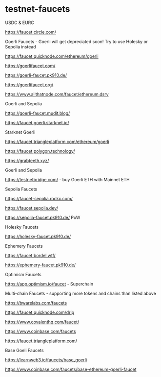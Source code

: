 # testnet-faucets
USDC & EURC 

https://faucet.circle.com/


Goerli Faucets - Goerli will get depreciated soon! Try to use Holesky or Sepolia instead

https://faucet.quicknode.com/ethereum/goerli

https://goerlifaucet.com/

https://goerli-faucet.pk910.de/

https://goerlifaucet.org/

https://www.allthatnode.com/faucet/ethereum.dsrv 

Goerli and Sepolia

https://goerli-faucet.mudit.blog/

https://faucet.goerli.starknet.io/ 

Starknet Goerli

https://faucet.triangleplatform.com/ethereum/goerli

https://faucet.polygon.technology/

https://grabteeth.xyz/

Goerli and Sepolia

https://testnetbridge.com/ - buy Goerli ETH with Mainnet ETH

Sepolia Faucets

https://faucet-sepolia.rockx.com/

https://faucet.sepolia.dev/

https://sepolia-faucet.pk910.de/ PoW

Holesky Faucets

https://holesky-faucet.pk910.de/

Ephemery Faucets

https://faucet.bordel.wtf/

https://ephemery-faucet.pk910.de/

Optimism Faucets

https://app.optimism.io/faucet - Superchain

Multi-chain Faucets - supporting more tokens and chains than listed above

https://bwarelabs.com/faucets

https://faucet.quicknode.com/drip

https://www.covalenthq.com/faucet/

https://www.coinbase.com/faucets

https://faucet.triangleplatform.com/

Base Goeli Faucets

https://learnweb3.io/faucets/base_goerli

https://www.coinbase.com/faucets/base-ethereum-goerli-faucet
